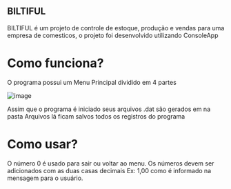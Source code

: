 ## BILTIFUL
BILTIFUL é um projeto de controle de estoque, produção e vendas para uma empresa de comesticos, o projeto foi desenvolvido utilizando ConsoleApp

# Como funciona?
O programa possui um Menu Principal dividido em 4 partes 

![image](https://user-images.githubusercontent.com/61014145/157263842-b65bf39b-924a-4848-bb49-b1421749a55b.png)

Assim que o programa é iniciado seus arquivos .dat são gerados em na pasta Arquivos lá ficam salvos todos os registros do programa

# Como usar?
O número 0 é usado para sair ou voltar ao menu. Os números devem ser adicionados com as duas casas decimais Ex: 1,00 como é informado na mensagem para o usuário. 



